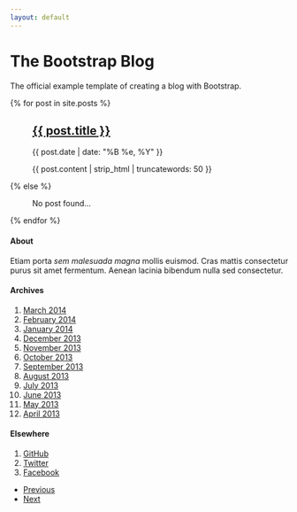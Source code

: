 ```yaml
---
layout: default
---
```


<div class="blog-header">
  <h1 class="blog-title">The Bootstrap Blog</h1>
  <p class="lead blog-description">The official example template of creating a blog with Bootstrap.</p>
</div>

<div class="row">
<article class="col-sm-8 blog-main">
	{% for post in site.posts %}
	<figure class="blog-post">
		<a href="/jekyll-theme-bootstrap/{{ post.url }}"><h2 class="blog-post-title">{{ post.title }}</h2></a>
		<p class="blog-post-meta">{{ post.date | date: "%B %e, %Y" }}</p>
		<figcaption class="blog-description">{{ post.content | strip_html | truncatewords: 50 }}</figcaption>
	</figure>
	{% else %}
	<figure class="post">
		<figcaption>No post found...</figcaption>
	</figure>
	{% endfor %}
</article>

<div class="col-sm-3 col-sm-offset-1 blog-sidebar">
  <div class="sidebar-module sidebar-module-inset">
    <h4>About</h4>
    <p>Etiam porta <em>sem malesuada magna</em> mollis euismod. Cras mattis consectetur purus sit amet fermentum. Aenean lacinia bibendum nulla sed consectetur.</p>
  </div>
  <div class="sidebar-module">
    <h4>Archives</h4>
    <ol class="list-unstyled">
      <li><a href="#">March 2014</a></li>
      <li><a href="#">February 2014</a></li>
      <li><a href="#">January 2014</a></li>
      <li><a href="#">December 2013</a></li>
      <li><a href="#">November 2013</a></li>
      <li><a href="#">October 2013</a></li>
      <li><a href="#">September 2013</a></li>
      <li><a href="#">August 2013</a></li>
      <li><a href="#">July 2013</a></li>
      <li><a href="#">June 2013</a></li>
      <li><a href="#">May 2013</a></li>
      <li><a href="#">April 2013</a></li>
    </ol>
  </div>
  <div class="sidebar-module">
    <h4>Elsewhere</h4>
    <ol class="list-unstyled">
      <li><a href="#">GitHub</a></li>
      <li><a href="#">Twitter</a></li>
      <li><a href="#">Facebook</a></li>
    </ol>
  </div>
</div>

</div>

<nav>
  <ul class="pager">
    <li><a href="#">Previous</a></li>
    <li><a href="#">Next</a></li>
  </ul>
</nav>
